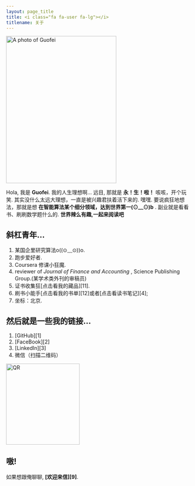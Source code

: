 ```yaml
---
layout: page_title
title: <i class="fa fa-user fa-lg"></i>
titlename: 关于
---
```



  <img width="300" height="400" alt="A photo of Guofei" src="http://i.imgur.com/Sus27p8.jpg">

Hola, 我是 __Guofei__. 我的人生理想啊... 远目, 那就是 __永！生！啦！__ 咳咳，开个玩笑. 其实没什么太远大理想，一直是被兴趣君扶着活下来的. 嘿嘿. 要说疯狂地想法，那就是想 __在智能算法某个细分领域，达到世界第一(⊙﹏⊙)b__ .  副业就是看看书、刷刷数学题什么的. __世界辣么有趣,一起来阅读吧__

## 斜杠青年…

1. 某国企里研究算法o((⊙﹏⊙))o.
2. 跑步爱好者.
3. Coursera 修课小狂魔.
4. reviewer of *Journal of Finance and Accounting* , Science Publishing Group.(某学术类外刊的审稿员)
4. 证书收集狂[点击看我的藏品][11].
5. 刷书小能手[点击看我的书单][12]或者[点击看读书笔记][4];
6. 坐标：北京.

## 然后就是一些我的链接...

1. [GitHub][1]
2. [FaceBook][2]
3. [LinkedIn][3]
4. 微信（扫描二维码）  
<img width="200" height="220" alt="QR" src="http://i.imgur.com/DrY2XQR.png">





## 嗷!

如果想跟俺聊聊, __[欢迎来信][9]__.
